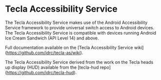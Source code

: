 Tecla Accessibility Service
===========================

The Tecla Accessibility Service makes use of the Android Accessibility Service framework to provide universal switch access to Android devices. The Tecla Accessibility Service is compatible with devices running Android Ice Cream Sandwich (API Level 14) and above.

Full documentation available on the [Tecla Accessibility Service wiki] (https://github.com/idrc/tecla-as/wiki).

The Tecla Accessibility Service derived from the work on the Tecla heads up display (HUD) available from the [tecla-hud repo] (https://github.com/idrc/tecla-hud).
